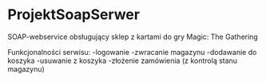 # ProjektSoapSerwer
SOAP-webservice obsługujący sklep z kartami do gry Magic: The Gathering

Funkcjonalności serwisu:
-logowanie
-zwracanie magazynu
-dodawanie do koszyka
-usuwanie z koszyka
-złożenie zamówienia (z kontrolą stanu magazynu)
